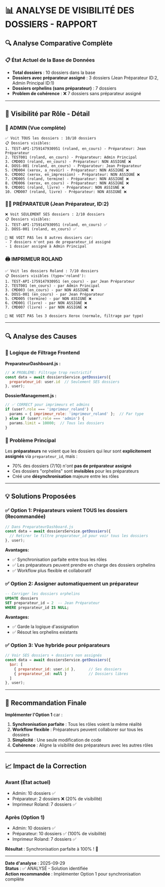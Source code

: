 # 📊 ANALYSE DE VISIBILITÉ DES DOSSIERS - RAPPORT

## 🔍 **Analyse Comparative Complète**

### 📋 **État Actuel de la Base de Données**
- **Total dossiers** : 10 dossiers dans la base
- **Dossiers avec préparateur assigné** : 3 dossiers (Jean Préparateur ID:2, Admin Principal ID:1)  
- **Dossiers orphelins (sans préparateur)** : 7 dossiers
- **Problem de cohérence** : ❌ 7 dossiers sans préparateur assigné

---

## 👥 **Visibilité par Rôle - Détail**

### 🔑 **ADMIN (Vue complète)**
```
✅ Voit TOUS les dossiers : 10/10 dossiers
📋 Dossiers visibles:
1. TEST-API-1759147930951 (roland, en_cours) - Préparateur: Jean Préparateur
2. TEST001 (roland, en_cours) - Préparateur: Admin Principal  
3. CMD003 (roland, en_cours) - Préparateur: NON ASSIGNÉ ❌
4. DOSS-001 (roland, en_cours) - Préparateur: Jean Préparateur
5. CMD004 (xerox, a_revoir) - Préparateur: NON ASSIGNÉ ❌
6. CMD002 (xerox, en_impression) - Préparateur: NON ASSIGNÉ ❌
7. CMD005 (roland, termine) - Préparateur: NON ASSIGNÉ ❌
8. CMD006 (xerox, en_cours) - Préparateur: NON ASSIGNÉ ❌
9. CMD001 (roland, livre) - Préparateur: NON ASSIGNÉ ❌
10. CMD007 (roland, livre) - Préparateur: NON ASSIGNÉ ❌
```

### 👨‍🔧 **PRÉPARATEUR (Jean Préparateur, ID:2)**
```
❌ Voit SEULEMENT SES dossiers : 2/10 dossiers
📋 Dossiers visibles:
1. TEST-API-1759147930951 (roland, en_cours) ✅
2. DOSS-001 (roland, en_cours) ✅

🚨 NE VOIT PAS les 8 autres dossiers car:
- 7 dossiers n'ont pas de preparateur_id assigné
- 1 dossier assigné à Admin Principal
```

### 🖨️ **IMPRIMEUR ROLAND**
```
✅ Voit les dossiers Roland : 7/10 dossiers  
📋 Dossiers visibles (type='roland'):
1. TEST-API-1759147930951 (en_cours) - par Jean Préparateur
2. TEST001 (en_cours) - par Admin Principal
3. CMD003 (en_cours) - par NON ASSIGNÉ ❌
4. DOSS-001 (en_cours) - par Jean Préparateur  
5. CMD005 (termine) - par NON ASSIGNÉ ❌
6. CMD001 (livre) - par NON ASSIGNÉ ❌
7. CMD007 (livre) - par NON ASSIGNÉ ❌

🚨 NE VOIT PAS les 3 dossiers Xerox (normale, filtrage par type)
```

---

## 🔍 **Analyse des Causes**

### 🎯 **Logique de Filtrage Frontend**

**PreparateurDashboard.js :**
```javascript
// ❌ PROBLÈME: Filtrage trop restrictif
const data = await dossiersService.getDossiers({ 
  preparateur_id: user.id  // Seulement SES dossiers
}, user);
```

**DossierManagement.js :**
```javascript  
// ✅ CORRECT pour imprimeurs et admins
if (user?.role === 'imprimeur_roland') {
  params = { imprimeur_role: 'imprimeur_roland' };  // Par type
} else if (user?.role === 'admin') {
  params.limit = 10000;  // Tous les dossiers
}
```

### 🚨 **Problème Principal**
Les **préparateurs** ne voient que les dossiers qui leur sont **explicitement assignés** via `preparateur_id`, mais :
- 70% des dossiers (7/10) n'ont **pas de préparateur assigné**
- Ces dossiers "orphelins" sont **invisibles** pour les préparateurs
- Créé une **désynchronisation** majeure entre les rôles

---

## 💡 **Solutions Proposées**

### ✅ **Option 1: Préparateurs voient TOUS les dossiers** (Recommandée)
```javascript
// Dans PreparateurDashboard.js
const data = await dossiersService.getDossiers({
  // Retirer le filtre preparateur_id pour voir tous les dossiers
}, user);
```

**Avantages:**
- ✅ Synchronisation parfaite entre tous les rôles
- ✅ Les préparateurs peuvent prendre en charge des dossiers orphelins
- ✅ Workflow plus flexible et collaboratif

### ✅ **Option 2: Assigner automatiquement un préparateur** 
```sql
-- Corriger les dossiers orphelins
UPDATE dossiers 
SET preparateur_id = 2  -- Jean Préparateur
WHERE preparateur_id IS NULL;
```

**Avantages:**  
- ✅ Garde la logique d'assignation
- ✅ Résout les orphelins existants

### ✅ **Option 3: Vue hybride pour préparateurs**
```javascript
// Voir SES dossiers + dossiers non assignés
const data = await dossiersService.getDossiers({
  $or: [
    { preparateur_id: user.id },      // Ses dossiers  
    { preparateur_id: null }          // Dossiers libres
  ]
}, user);
```

---

## 🎯 **Recommandation Finale**

**Implémenter l'Option 1** car :
1. **Synchronisation parfaite** : Tous les rôles voient la même réalité
2. **Workflow flexible** : Préparateurs peuvent collaborer sur tous les dossiers  
3. **Simplicité** : Une seule modification de code
4. **Cohérence** : Aligne la visibilité des préparateurs avec les autres rôles

---

## 📈 **Impact de la Correction**

### Avant (État actuel)
- Admin: 10 dossiers ✅
- Préparateur: 2 dossiers ❌ (20% de visibilité)
- Imprimeur Roland: 7 dossiers ✅

### Après (Option 1)  
- Admin: 10 dossiers ✅
- Préparateur: 10 dossiers ✅ (100% de visibilité)
- Imprimeur Roland: 7 dossiers ✅

**Résultat** : Synchronisation parfaite à 100% ! 🎯

---

**Date d'analyse** : 2025-09-29  
**Status** : ✅ ANALYSÉ - Solution identifiée  
**Action recommandée** : Implémenter Option 1 pour synchronisation complète